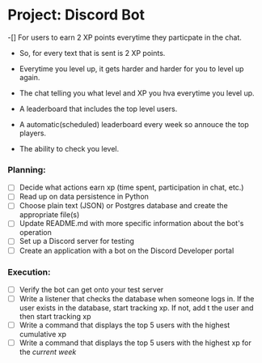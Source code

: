 # Project: Discord Bot
-[] For users to earn 2 XP points everytime they particpate in the chat.
- So, for every text that is sent is 2 XP points. 
- Everytime you level up, it gets harder and harder for you to level up again. 
- The chat telling you what level and XP you hva everytime you level up.

- A leaderboard that includes the top level users.
- A automatic(scheduled) leaderboard every week so annouce the top players.
- The ability to check you level.


### Planning:

- [ ] Decide what actions earn xp (time spent, participation in chat, etc.)
- [ ] Read up on data persistence in Python
- [ ] Choose plain text (JSON) or Postgres database and create the appropriate file(s)
- [ ] Update README.md with more specific information about the bot's operation
- [ ] Set up a Discord server for testing
- [ ] Create an application with a bot on the Discord Developer portal

### Execution:

- [ ] Verify the bot can get onto your test server
- [ ] Write a listener that checks the database when someone logs in. If the user exists in the database, start tracking xp. If not, add t the user and then start tracking xp
- [ ] Write a command that displays the top 5 users with the highest cumulative xp
- [ ] Write a command that displays the top 5 users with the highest xp for the *current week*
